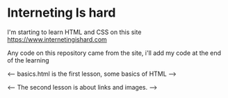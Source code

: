 # Interneting Is hard
I'm starting to learn HTML and CSS on this site https://www.internetingishard.com  

Any code on this repository came from the site, i'll add my code at the end of the learning

<-- basics.html is the first lesson, some basics of HTML -->

<-- The second lesson is about links and images. -->


